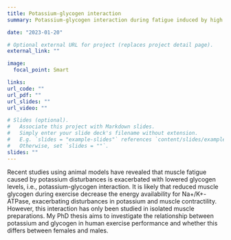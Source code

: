 ```yaml
---
title: Potassium-glycogen interaction
summary: Potassium-glycogen interaction during fatigue induced by high intensity exercise in females and males.

date: "2023-01-20"

# Optional external URL for project (replaces project detail page).
external_link: ""

image:
  focal_point: Smart

links:
url_code: ""
url_pdf: ""
url_slides: ""
url_video: ""

# Slides (optional).
#   Associate this project with Markdown slides.
#   Simply enter your slide deck's filename without extension.
#   E.g. `slides = "example-slides"` references `content/slides/example-slides.md`.
#   Otherwise, set `slides = ""`.
slides: ""
---
```


Recent studies using animal models have revealed that muscle fatigue caused by potassium disturbances is exacerbated with lowered glycogen levels, i.e., potassium-glycogen interaction. It is likely that reduced muscle glycogen during exercise decrease the energy availability for Na+/K+-ATPase, exacerbating disturbances in potassium and muscle contractility. However, this interaction has only been studied in isolated muscle preparations. My PhD thesis aims to investigate the relationship between potassium and glycogen in human exercise performance and whether this differs between females and males.